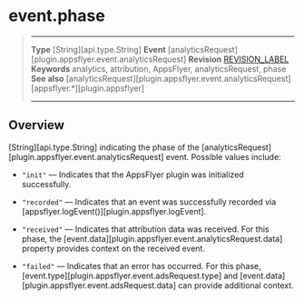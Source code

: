 # event.phase

> --------------------- ------------------------------------------------------------------------------------------
> __Type__              [String][api.type.String]
> __Event__             [analyticsRequest][plugin.appsflyer.event.analyticsRequest]
> __Revision__          [REVISION_LABEL](REVISION_URL)
> __Keywords__          analytics, attribution, AppsFlyer, analyticsRequest, phase
> __See also__			[analyticsRequest][plugin.appsflyer.event.analyticsRequest]
>						[appsflyer.*][plugin.appsflyer]
> --------------------- ------------------------------------------------------------------------------------------

## Overview

[String][api.type.String] indicating the phase of the [analyticsRequest][plugin.appsflyer.event.analyticsRequest] event. Possible values include:

* `"init"` &mdash; Indicates that the AppsFlyer plugin was initialized successfully.

* `"recorded"` &mdash; Indicates that an event was successfully recorded via [appsflyer.logEvent()][plugin.appsflyer.logEvent].

* `"received"` &mdash; Indicates that attribution data was received. For this phase, the [event.data][plugin.appsflyer.event.analyticsRequest.data] property provides context on the received event.

* `"failed"` &mdash; Indicates that an error has occurred. For this phase, [event.type][plugin.appsflyer.event.adsRequest.type] and [event.data][plugin.appsflyer.event.adsRequest.data] can provide additional context.
